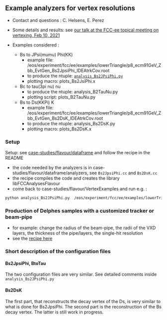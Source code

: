 ## Example analyzers for vertex resolutions

- Contact and questions : C. Helsens, E. Perez 

- Some details and results: see [our talk at the FCC-ee topical meeting on vertexing, Feb 10, 2021](https://indico.cern.ch/event/1003610/contributions/4214580/attachments/2187832/3696984/2021_02_10_VertexResolutions.pdf)

- Examples considered :
  - Bs to JPsi(mumu) Phi(KK)
    - example file:  /eos/experiment/fcc/ee/examples/lowerTriangle/p8_ecm91GeV_Zbb_EvtGen_Bs2JpsiPhi_IDEAtrkCov.root
    - to produce the ntuple: [`analysis_Bs2JPsiPhi.py`](analysis_Bs2JPsiPhi.py)
    - plotting macro: plots\_Bs2JsiPhi.x
  - Bc to tau(3pi nu) nu
    - to produce the ntuple: analysis\_B2TauNu.py
    - plotting script: plots\_B2TauNu.py
  - Bs to Ds(KKPi) K
    - example file:  /eos/experiment/fcc/ee/examples/lowerTriangle/p8_ecm91GeV_Zbb_EvtGen_Bs2DsK_IDEAtrkCov.root
    - to produce the ntuple: analysis\_Bs2DsK.py
    - plotting macro: plots\_Bs2DsK.x

### Setup

Setup: see [case-studies/flavour/dataframe](https://github.com/HEP-FCC/FCCeePhysicsPerformance/tree/master/case-studies/flavour/dataframe) and follow the recipe in the README
- the code needed by the analyzers is in case-studies/flavour/dataframe/analyzers, see ```Bs2JpsiPhi.cc``` and ```Bs2DsK.cc```
- the recipe compiles the code and creates the library libFCCAnalysesFlavour
- come back to case-studies/flavour/VertexExamples and run e.g. :
 ```markdown
python analysis_Bs2JPsiPhi.py  /eos/experiment/fcc/ee/examples/lowerTriangle/p8_ecm91GeV_Zbb_EvtGen_Bs2JpsiPhi_IDEAtrkCov.root
```

### Production of Delphes samples with a customized tracker or beam-pipe

- for example: change the radius of the beam-pipe, the radii of the VXD layers, the thickness of the pipe/layers, the single-hit resolution
- see the [recipe here](https://github.com/HEP-FCC/FCCeePhysicsPerformance/tree/master/General#make-simple-changes-to-the-tracker-or-beam-pipe-description-in-delphes)


### Short description of the configuration files

#### Bs2JpsiPhi, BtoTau 

The two configuration files are very similar. See detailed comments inside ```analysis_Bs2JPsiPhi.py```

#### Bs2DsK

The first part, that reconstructs the decay vertex of the Ds, is very similar to what is done for Bs2JpsiPhi.
The second part is the reconstruction of the Bs decay vertex. The latter is still work in progress.







